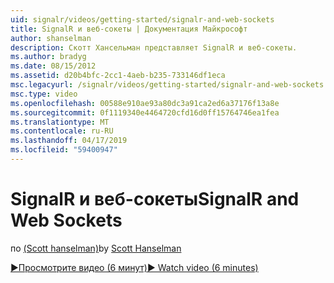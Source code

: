 ```yaml
---
uid: signalr/videos/getting-started/signalr-and-web-sockets
title: SignalR и веб-сокеты | Документация Майкрософт
author: shanselman
description: Скотт Хансельман представляет SignalR и веб-сокеты.
ms.author: bradyg
ms.date: 08/15/2012
ms.assetid: d20b4bfc-2cc1-4aeb-b235-733146df1eca
msc.legacyurl: /signalr/videos/getting-started/signalr-and-web-sockets
msc.type: video
ms.openlocfilehash: 00588e910ae93a80dc3a91ca2ed6a37176f13a8e
ms.sourcegitcommit: 0f1119340e4464720cfd16d0ff15764746ea1fea
ms.translationtype: MT
ms.contentlocale: ru-RU
ms.lasthandoff: 04/17/2019
ms.locfileid: "59400947"
---
```

# <a name="signalr-and-web-sockets"></a><span data-ttu-id="d1bc4-103">SignalR и веб-сокеты</span><span class="sxs-lookup"><span data-stu-id="d1bc4-103">SignalR and Web Sockets</span></span>

<span data-ttu-id="d1bc4-104">по [(Scott hanselman)](https://github.com/shanselman)</span><span class="sxs-lookup"><span data-stu-id="d1bc4-104">by [Scott Hanselman](https://github.com/shanselman)</span></span>

[<span data-ttu-id="d1bc4-105">&#9654;Просмотрите видео (6 минут)</span><span class="sxs-lookup"><span data-stu-id="d1bc4-105">&#9654; Watch video (6 minutes)</span></span>](https://channel9.msdn.com/Blogs/ASP-NET-Site-Videos/signalr-and-web-sockets)
